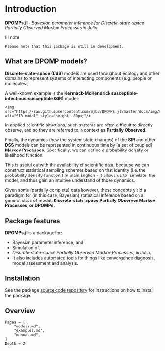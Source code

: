 # Introduction

**DPOMPs.jl** - *Bayesian parameter inference for Discrete-state-space Partially Observed Markov Processes in Julia.*

!!! note

    Please note that this package is still in development.

## What are DPOMP models?
**Discrete-state-space (DSS)** models are used throughout ecology and other domains to represent systems of interacting components (e.g. people or molecules.)

A well-known example is the **Kermack-McKendrick susceptible-infectious-susceptible (SIR)** model:
```@raw html
<img src="https://raw.githubusercontent.com/mjb3/DPOMPs.jl/master/docs/img/sir.png" alt="SIR model" style="height: 80px;"/>
```

In applied scientific situations, such systems are often difficult to directly observe, and so they are referred to in context as **Partially Observed**.

Finally, the dynamics (how the system state changes) of the **SIR** and other **DSS** models can be represented in continuous time by [a set of coupled] **Markov Processes**. Specifically, we can define a probability density or likelihood function.

This is useful outwith the availability of scientific data, because we can construct statistical sampling schemes based on that identity (i.e. the probability density function.) In plain English - it allows us to 'simulate' the model, and thus gain an intuitive understand of those dynamics.

Given some (partially complete) data however, these concepts yield a paradigm for (in this case, Bayesian) statistical inference based on a general class of model:  **Discrete-state-space Partially Observed Markov Processes, or DPOMPs.**

## Package features

**DPOMPs.jl** is a package for:

* Bayesian parameter inference, and
* Simulation of,
* *Discrete*-state-space *Partially Observed Markov Processes*, in Julia.
* It also includes automated tools for things like convergence diagnosis, model assessment and analysis.

## Installation
See the package [source code repository](https://github.com/mjb3/DPOMPs.jl) for instructions on how to install the package.

## Overview

```@contents
Pages = [
    "models.md",
    "examples.md",
    "manual.md",
]
Depth = 2
```
